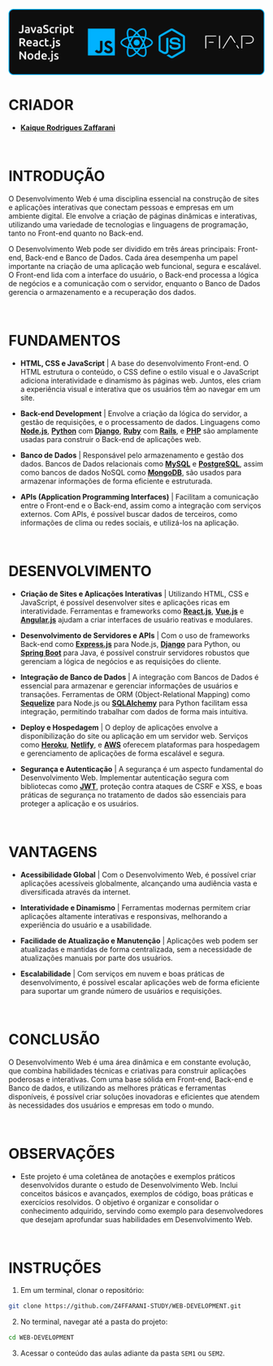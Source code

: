 ![banner](./assets/Banner.png)

# CRIADOR
- **[Kaique Rodrigues Zaffarani](https://github.com/Z4ffarani)**

<br>

# INTRODUÇÃO
O Desenvolvimento Web é uma disciplina essencial na construção de sites e aplicações interativas que conectam pessoas e empresas em um ambiente digital. Ele envolve a criação de páginas dinâmicas e interativas, utilizando uma variedade de tecnologias e linguagens de programação, tanto no Front-end quanto no Back-end.

O Desenvolvimento Web pode ser dividido em três áreas principais: Front-end, Back-end e Banco de Dados. Cada área desempenha um papel importante na criação de uma aplicação web funcional, segura e escalável. O Front-end lida com a interface do usuário, o Back-end processa a lógica de negócios e a comunicação com o servidor, enquanto o Banco de Dados gerencia o armazenamento e a recuperação dos dados.

<br>

# FUNDAMENTOS
- **HTML, CSS e JavaScript** | A base do desenvolvimento Front-end. O HTML estrutura o conteúdo, o CSS define o estilo visual e o JavaScript adiciona interatividade e dinamismo às páginas web. Juntos, eles criam a experiência visual e interativa que os usuários têm ao navegar em um site.

- **Back-end Development** | Envolve a criação da lógica do servidor, a gestão de requisições, e o processamento de dados. Linguagens como **[Node.js](https://nodejs.org)**, **[Python](https://www.python.org)** com **[Django](https://www.djangoproject.com)**, **[Ruby](https://www.ruby-lang.org)** com **[Rails](https://rubyonrails.org)**, e **[PHP](https://www.php.net)** são amplamente usadas para construir o Back-end de aplicações web.

- **Banco de Dados** | Responsável pelo armazenamento e gestão dos dados. Bancos de Dados relacionais como **[MySQL](https://www.mysql.com)** e **[PostgreSQL](https://www.postgresql.org)**, assim como bancos de dados NoSQL como **[MongoDB](https://www.mongodb.com)**, são usados para armazenar informações de forma eficiente e estruturada.

- **APIs (Application Programming Interfaces)** | Facilitam a comunicação entre o Front-end e o Back-end, assim como a integração com serviços externos. Com APIs, é possível buscar dados de terceiros, como informações de clima ou redes sociais, e utilizá-los na aplicação.

<br>

# DESENVOLVIMENTO
- **Criação de Sites e Aplicações Interativas** | Utilizando HTML, CSS e JavaScript, é possível desenvolver sites e aplicações ricas em interatividade. Ferramentas e frameworks como **[React.js](https://react.dev)**, **[Vue.js](https://vuejs.org)** e **[Angular.js](https://angular.io)** ajudam a criar interfaces de usuário reativas e modulares.

- **Desenvolvimento de Servidores e APIs** | Com o uso de frameworks Back-end como **[Express.js](https://expressjs.com)** para Node.js, **[Django](https://www.djangoproject.com)** para Python, ou **[Spring Boot](https://spring.io/projects/spring-boot)** para Java, é possível construir servidores robustos que gerenciam a lógica de negócios e as requisições do cliente.

- **Integração de Banco de Dados** | A integração com Bancos de Dados é essencial para armazenar e gerenciar informações de usuários e transações. Ferramentas de ORM (Object-Relational Mapping) como **[Sequelize](https://sequelize.org)** para Node.js ou **[SQLAlchemy](https://www.sqlalchemy.org)** para Python facilitam essa integração, permitindo trabalhar com dados de forma mais intuitiva.

- **Deploy e Hospedagem** | O deploy de aplicações envolve a disponibilização do site ou aplicação em um servidor web. Serviços como **[Heroku](https://www.heroku.com)**, **[Netlify](https://www.netlify.com)**, e **[AWS](https://aws.amazon.com)** oferecem plataformas para hospedagem e gerenciamento de aplicações de forma escalável e segura.

- **Segurança e Autenticação** | A segurança é um aspecto fundamental do Desenvolvimento Web. Implementar autenticação segura com bibliotecas como **[JWT](https://jwt.io)**, proteção contra ataques de CSRF e XSS, e boas práticas de segurança no tratamento de dados são essenciais para proteger a aplicação e os usuários.

<br>

# VANTAGENS
- **Acessibilidade Global** | Com o Desenvolvimento Web, é possível criar aplicações acessíveis globalmente, alcançando uma audiência vasta e diversificada através da internet.

- **Interatividade e Dinamismo** | Ferramentas modernas permitem criar aplicações altamente interativas e responsivas, melhorando a experiência do usuário e a usabilidade.

- **Facilidade de Atualização e Manutenção** | Aplicações web podem ser atualizadas e mantidas de forma centralizada, sem a necessidade de atualizações manuais por parte dos usuários.

- **Escalabilidade** | Com serviços em nuvem e boas práticas de desenvolvimento, é possível escalar aplicações web de forma eficiente para suportar um grande número de usuários e requisições.

<br>

# CONCLUSÃO
O Desenvolvimento Web é uma área dinâmica e em constante evolução, que combina habilidades técnicas e criativas para construir aplicações poderosas e interativas. Com uma base sólida em Front-end, Back-end e Banco de dados, e utilizando as melhores práticas e ferramentas disponíveis, é possível criar soluções inovadoras e eficientes que atendem às necessidades dos usuários e empresas em todo o mundo.

<br>

# OBSERVAÇÕES
- Este projeto é uma coletânea de anotações e exemplos práticos desenvolvidos durante o estudo de Desenvolvimento Web. Inclui conceitos básicos e avançados, exemplos de código, boas práticas e exercícios resolvidos. O objetivo é organizar e consolidar o conhecimento adquirido, servindo como exemplo para desenvolvedores que desejam aprofundar suas habilidades em Desenvolvimento Web.

<br>

# INSTRUÇÕES
1. Em um terminal, clonar o repositório:
```bash
git clone https://github.com/Z4FFARANI-STUDY/WEB-DEVELOPMENT.git
```

2. No terminal, navegar até a pasta do projeto:
```bash
cd WEB-DEVELOPMENT
```

3. Acessar o conteúdo das aulas adiante da pasta `SEM1` ou `SEM2`.
